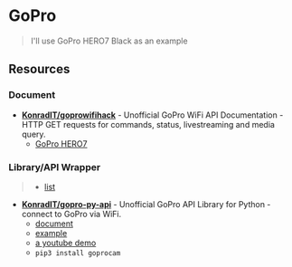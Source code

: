 # GoPro

> I'll use GoPro HERO7 Black as an example

## Resources

### Document

* [**KonradIT/goprowifihack**](https://github.com/KonradIT/goprowifihack) - Unofficial GoPro WiFi API Documentation - HTTP GET requests for commands, status, livestreaming and media query.
  * [GoPro HERO7](https://github.com/KonradIT/goprowifihack/blob/master/HERO7/README.md)

### Library/API Wrapper

> * [list](https://github.com/KonradIT/goprowifihack/blob/master/Libraries.md)

* [**KonradIT/gopro-py-api**](https://github.com/konradit/gopro-py-api) - Unofficial GoPro API Library for Python - connect to GoPro via WiFi.
  * [document](https://github.com/KonradIT/gopro-py-api/blob/master/docs/docs.md)
  * [example](https://github.com/KonradIT/gopro-py-api/tree/master/examples)
  * [a youtube demo](https://www.youtube.com/watch?v=i-X4fPVfoW0)
  * `pip3 install goprocam`
